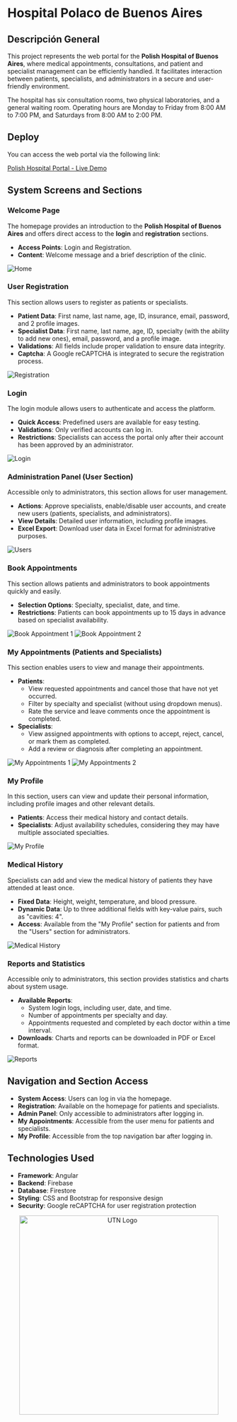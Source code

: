 # Hospital Polaco de Buenos Aires

## Descripción General
This project represents the web portal for the **Polish Hospital of Buenos Aires**, where medical appointments, consultations, and patient and specialist management can be efficiently handled. It facilitates interaction between patients, specialists, and administrators in a secure and user-friendly environment.

The hospital has six consultation rooms, two physical laboratories, and a general waiting room. Operating hours are Monday to Friday from 8:00 AM to 7:00 PM, and Saturdays from 8:00 AM to 2:00 PM.

## Deploy

You can access the web portal via the following link:

[Polish Hospital Portal - Live Demo](https://segundo-examen-labo-iv.web.app/home)

## System Screens and Sections

### Welcome Page
The homepage provides an introduction to the **Polish Hospital of Buenos Aires** and offers direct access to the **login** and **registration** sections.
- **Access Points**: Login and Registration.
- **Content**: Welcome message and a brief description of the clinic.

![Home](./img/home.png)

### User Registration
This section allows users to register as patients or specialists.
- **Patient Data**: First name, last name, age, ID, insurance, email, password, and 2 profile images.
- **Specialist Data**: First name, last name, age, ID, specialty (with the ability to add new ones), email, password, and a profile image.
- **Validations**: All fields include proper validation to ensure data integrity.
- **Captcha**: A Google reCAPTCHA is integrated to secure the registration process.

![Registration](./img/registro.png)

### Login
The login module allows users to authenticate and access the platform.
- **Quick Access**: Predefined users are available for easy testing.
- **Validations**: Only verified accounts can log in.
- **Restrictions**: Specialists can access the portal only after their account has been approved by an administrator.

![Login](./img/login.png)

### Administration Panel (User Section)
Accessible only to administrators, this section allows for user management.
- **Actions**: Approve specialists, enable/disable user accounts, and create new users (patients, specialists, and administrators).
- **View Details**: Detailed user information, including profile images.
- **Excel Export**: Download user data in Excel format for administrative purposes.

![Users](./img/usuarios.png)

### Book Appointments
This section allows patients and administrators to book appointments quickly and easily.
- **Selection Options**: Specialty, specialist, date, and time.
- **Restrictions**: Patients can book appointments up to 15 days in advance based on specialist availability.

![Book Appointment 1](./img/solicitar-turno.png)
![Book Appointment 2](./img/solicitar-turno2.png)

### My Appointments (Patients and Specialists)
This section enables users to view and manage their appointments.
- **Patients**:
  - View requested appointments and cancel those that have not yet occurred.
  - Filter by specialty and specialist (without using dropdown menus).
  - Rate the service and leave comments once the appointment is completed.
- **Specialists**:
  - View assigned appointments with options to accept, reject, cancel, or mark them as completed.
  - Add a review or diagnosis after completing an appointment.

![My Appointments 1](./img/mis-turnos.png)
![My Appointments 2](./img/mis-turnos2.png)

### My Profile
In this section, users can view and update their personal information, including profile images and other relevant details.
- **Patients**: Access their medical history and contact details.
- **Specialists**: Adjust availability schedules, considering they may have multiple associated specialties.

![My Profile](./img/perfil.png)

### Medical History
Specialists can add and view the medical history of patients they have attended at least once.
- **Fixed Data**: Height, weight, temperature, and blood pressure.
- **Dynamic Data**: Up to three additional fields with key-value pairs, such as "cavities: 4".
- **Access**: Available from the "My Profile" section for patients and from the "Users" section for administrators.

![Medical History](./img/historia-clinica.png)

### Reports and Statistics
Accessible only to administrators, this section provides statistics and charts about system usage.
- **Available Reports**:
  - System login logs, including user, date, and time.
  - Number of appointments per specialty and day.
  - Appointments requested and completed by each doctor within a time interval.
- **Downloads**: Charts and reports can be downloaded in PDF or Excel format.

![Reports](./img/informes.png)

## Navigation and Section Access
- **System Access**: Users can log in via the homepage.
- **Registration**: Available on the homepage for patients and specialists.
- **Admin Panel**: Only accessible to administrators after logging in.
- **My Appointments**: Accessible from the user menu for patients and specialists.
- **My Profile**: Accessible from the top navigation bar after logging in.

## Technologies Used
- **Framework**: Angular
- **Backend**: Firebase
- **Database**: Firestore
- **Styling**: CSS and Bootstrap for responsive design
- **Security**: Google reCAPTCHA for user registration protection

<div style="text-align:center">
  <img src="./UTN_logo.png" alt="UTN Logo" width="450"/>
</div>

